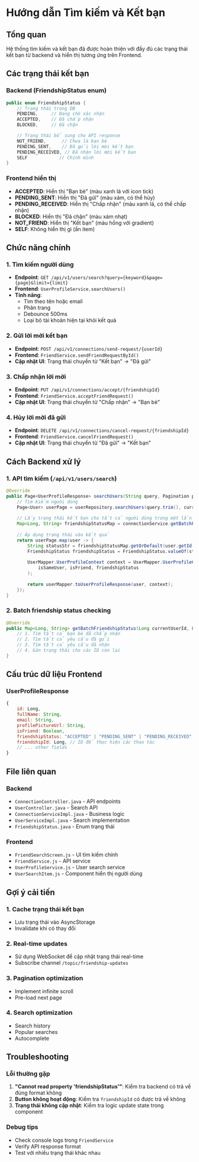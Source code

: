 # Hướng dẫn Tìm kiếm và Kết bạn

## Tổng quan

Hệ thống tìm kiếm và kết bạn đã được hoàn thiện với đầy đủ các trạng thái kết bạn từ backend và hiển thị tương ứng trên Frontend.

## Các trạng thái kết bạn

### Backend (FriendshipStatus enum)
```java
public enum FriendshipStatus {
    // Trạng thái trong DB
    PENDING,     // Đang chờ xác nhận
    ACCEPTED,    // Đã chấp nhận
    BLOCKED,     // Đã chặn

    // Trạng thái bổ sung cho API response
    NOT_FRIEND,      // Chưa là bạn bè
    PENDING_SENT,    // Đã gửi lời mời kết bạn
    PENDING_RECEIVED, // Đã nhận lời mời kết bạn
    SELF            // Chính mình
}
```

### Frontend hiển thị
- **ACCEPTED**: Hiển thị "Bạn bè" (màu xanh lá với icon tick)
- **PENDING_SENT**: Hiển thị "Đã gửi" (màu xám, có thể hủy)
- **PENDING_RECEIVED**: Hiển thị "Chấp nhận" (màu xanh lá, có thể chấp nhận)
- **BLOCKED**: Hiển thị "Đã chặn" (màu xám nhạt)
- **NOT_FRIEND**: Hiển thị "Kết bạn" (màu hồng với gradient)
- **SELF**: Không hiển thị gì (ẩn item)

## Chức năng chính

### 1. Tìm kiếm người dùng
- **Endpoint**: `GET /api/v1/users/search?query={keyword}&page={page}&limit={limit}`
- **Frontend**: `UserProfileService.searchUsers()`
- **Tính năng**: 
  - Tìm theo tên hoặc email
  - Phân trang
  - Debounce 500ms
  - Loại bỏ tài khoản hiện tại khỏi kết quả

### 2. Gửi lời mời kết bạn
- **Endpoint**: `POST /api/v1/connections/send-request/{userId}`
- **Frontend**: `FriendService.sendFriendRequestById()`
- **Cập nhật UI**: Trạng thái chuyển từ "Kết bạn" → "Đã gửi"

### 3. Chấp nhận lời mời
- **Endpoint**: `PUT /api/v1/connections/accept/{friendshipId}`
- **Frontend**: `FriendService.acceptFriendRequest()`
- **Cập nhật UI**: Trạng thái chuyển từ "Chấp nhận" → "Bạn bè"

### 4. Hủy lời mời đã gửi
- **Endpoint**: `DELETE /api/v1/connections/cancel-request/{friendshipId}`
- **Frontend**: `FriendService.cancelFriendRequest()`
- **Cập nhật UI**: Trạng thái chuyển từ "Đã gửi" → "Kết bạn"

## Cách Backend xử lý

### 1. API tìm kiếm (`/api/v1/users/search`)
```java
@Override
public Page<UserProfileResponse> searchUsers(String query, Pagination pagination) {
    // Tìm kiếm người dùng
    Page<User> userPage = userRepository.searchUsers(query.trim(), currentUserId, pageRequest);
    
    // Lấy trạng thái kết bạn cho tất cả người dùng trong một lần
    Map<Long, String> friendshipStatusMap = connectionService.getBatchFriendshipStatus(currentUserId, userIds);
    
    // Áp dụng trạng thái vào kết quả
    return userPage.map(user -> {
        String statusStr = friendshipStatusMap.getOrDefault(user.getId(), "NOT_FRIEND");
        FriendshipStatus friendshipStatus = FriendshipStatus.valueOf(statusStr);
        
        UserMapper.UserProfileContext context = UserMapper.UserProfileContext.create(
            isSameUser, isFriend, friendshipStatus
        );
        
        return userMapper.toUserProfileResponse(user, context);
    });
}
```

### 2. Batch friendship status checking
```java
@Override
public Map<Long, String> getBatchFriendshipStatus(Long currentUserId, List<Long> targetUserIds) {
    // 1. Tìm tất cả bạn bè đã chấp nhận
    // 2. Tìm tất cả yêu cầu đã gửi
    // 3. Tìm tất cả yêu cầu đã nhận
    // 4. Gán trạng thái cho các ID còn lại
}
```

## Cấu trúc dữ liệu Frontend

### UserProfileResponse
```javascript
{
    id: Long,
    fullName: String,
    email: String,
    profilePictureUrl: String,
    isFriend: Boolean,
    friendshipStatus: "ACCEPTED" | "PENDING_SENT" | "PENDING_RECEIVED" | "NOT_FRIEND" | "SELF",
    friendshipId: Long, // ID để thực hiện các thao tác
    // ... other fields
}
```

## File liên quan

### Backend
- `ConnectionController.java` - API endpoints
- `UserController.java` - Search API
- `ConnectionServiceImpl.java` - Business logic
- `UserServiceImpl.java` - Search implementation
- `FriendshipStatus.java` - Enum trạng thái

### Frontend
- `FriendSearchScreen.js` - UI tìm kiếm chính
- `FriendService.js` - API service
- `UserProfileService.js` - User search service
- `UserSearchItem.js` - Component hiển thị người dùng

## Gợi ý cải tiến

### 1. Cache trạng thái kết bạn
- Lưu trạng thái vào AsyncStorage
- Invalidate khi có thay đổi

### 2. Real-time updates
- Sử dụng WebSocket để cập nhật trạng thái real-time
- Subscribe channel `/topic/friendship-updates`

### 3. Pagination optimization
- Implement infinite scroll
- Pre-load next page

### 4. Search optimization
- Search history
- Popular searches
- Autocomplete

## Troubleshooting

### Lỗi thường gặp
1. **"Cannot read property 'friendshipStatus'"**: Kiểm tra backend có trả về đúng format không
2. **Button không hoạt động**: Kiểm tra `friendshipId` có được trả về không
3. **Trạng thái không cập nhật**: Kiểm tra logic update state trong component

### Debug tips
- Check console logs trong `FriendService`
- Verify API response format
- Test với nhiều trạng thái khác nhau 